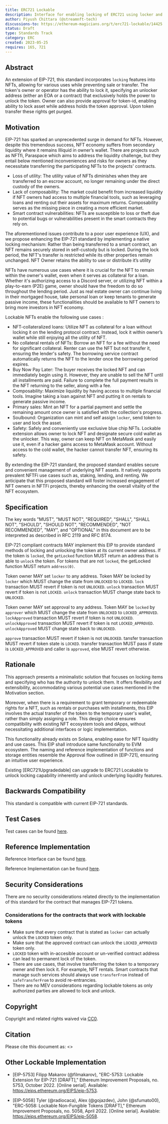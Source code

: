```yaml
---
title: ERC721 Lockable
description: Interface for enabling locking of ERC721 using locker and approver
author: Piyush Chittara (@streamnft-tech)
discussions-to: https://ethereum-magicians.org/t/erc721-lockable/14425
status: Draft
type: Standards Track
category: ERC
created: 2023-05-25
requires: 165, 721
---
```


## Abstract
An extension of EIP-721, this standard incorporates `locking` features into NFTs, allowing for various uses while preventing sale or transfer. The token's owner or operator has the ability to lock it, specifying an unlocker address (either an EOA or a contract) that exclusively holds the power to unlock the token. Owner can also provide approval for token-id, enabling ability to lock asset while address holds the token approval. Upon token transfer these rights get purged.


## Motivation
EIP-721 has sparked an unprecedented surge in demand for NFTs. However, despite this tremendous success, NFT economy suffers from secondary liquidity where it remains Illiquid in owner’s wallet. There are projects such as NFTfi, Paraspace which aims to address the liquidity challenge, but they entail below mentioned inconveniences and risks for owners as they necessitate transferring the participating NFTs to the projects' contracts. 


* Loss of utility: The utility value of NFTs diminishes when they are transferred to an escrow account, no longer remaining under the direct custody of the owners.
* Lack of composability: The market could benefit from increased liquidity if NFT owners had access to multiple financial tools, such as leveraging loans and renting out their assets for maximum returns. Composability serves as the missing piece in creating a more efficient market.
* Smart contract vulnerabilities: NFTs are susceptible to loss or theft due to potential bugs or vulnerabilities present in the smart contracts they rely on.


The aforementioned issues contribute to a poor user experience (UX), and we propose enhancing the EIP-721 standard by implementing a native locking mechanism: 
Rather than being transferred to a smart contract, an NFT remains securely stored in self-custody but is locked. 
During the lock period, the NFT's transfer is restricted while its other properties remain unchanged. 
NFT Owner retains the ability to use or distribute it’s utility


NFTs have numerous use cases where it is crucial for the NFT to remain within the owner's wallet, even when it serves as collateral for a loan. Whether it's authorizing access to a Discord server, or utilizing NFT within a play-to-earn (P2E) game, owner should have the freedom to do so throughout the lending period. Just as real estate owner can continue living in their mortgaged house, take personal loan or keep tenants to generate passive income, these functionalities should be available to NFT owners to bring more investors in NFT economy.


Lockable NFTs enable the following use cases :
* NFT-collateralized loans: Utilize NFT as collateral for a loan without locking it on the lending protocol contract. Instead, lock it within owner’s wallet while still enjoying all the utility of NFT.
* No collateral rentals of NFTs: Borrow an NFT for a fee without the need for significant collateral. Renter can use the NFT but not transfer it, ensuring the lender's safety. The borrowing service contract automatically returns the NFT to the lender once the borrowing period expires.
* Buy Now Pay Later: The buyer receives the locked NFT and can immediately begin using it. However, they are unable to sell the NFT until all installments are paid. Failure to complete the full payment results in the NFT returning to the seller, along with a fee.
* Composability: Maximize liquidity by having access to multiple financial tools. Imagine taking a loan against NFT and putting it on rentals to generate passive income.
* Primary sales: Mint an NFT for a partial payment and settle the remaining amount once owner is satisfied with the collection's progress.
* Soulbound: Organization can mint and self assign `locker`, send token to user and lock the asset.
* Safety: Safely and conveniently use exclusive blue chip NFTs. Lockable extension allows owner to lock NFT and designate secure cold wallet as the unlocker. This way, owner can keep NFT on MetaMask and easily use it, even if a hacker gains access to MetaMask account. Without access to the cold wallet, the hacker cannot transfer NFT, ensuring its safety.

By extending the EIP-721 standard, the proposed standard enables secure and convenient management of underlying NFT assets. It natively supports prevalent NFTFi use cases such as, staking, lending, and renting. We anticipate that this proposed standard will foster increased engagement of NFT owners in NFTFi projects, thereby enhancing the overall vitality of the NFT ecosystem.


## Specification

The key words "MUST", "MUST NOT", "REQUIRED", "SHALL", "SHALL NOT", "SHOULD", "SHOULD NOT", "RECOMMENDED", "NOT RECOMMENDED", "MAY", and "OPTIONAL" in this document are to be interpreted as described in RFC 2119 and RFC 8174.

EIP-721 compliant contracts MAY implement this EIP to provide standard methods of locking and unlocking the token at its current owner address. If the token is `locked`, the `getLocked` function MUST return an address that is able to `unlock` the token. For tokens that are not `locked`, the getLocked function MUST return `address(0)`.

Token owner MAY set `locker` to any address. Token MAY be locked by `locker` which MUST change the state from `UNLOCKED` to `LOCKED`. `lock` transaction MUST revert if token is not `UNLOCKED`. `unlock` transaction MUST revert if token is not `LOCKED`. `unlock` transaction MUST change state back to `UNLOCKED`.

Token owner MAY set approval to any address. Token MAY be `locked` by `approver` which MUST change the state from `UNLOCKED` to `LOCKED_APPROVED`. `lockApproved` transaction MUST revert if token is not `UNLOCKED`. `unlockApproved` transaction MUST revert if token is not `LOCKED_APPROVED`. `unlockApproved` MUST change state back to `UNLOCKED`. 

`approve` transaction MUST revert if token is not `UNLOCKED`. tansfer transaction MUST revert if token state is `LOCKED`. transfer transaction MUST pass if state is `LOCKED_APPROVED` and caller is `approved`, else MUST revert otherwise.

## Rationale

This approach presents a minimalistic solution that focuses on locking items and specifying who has the authority to unlock them. It offers flexibility and extensibility, accommodating various potential use cases mentioned in the Motivation section.

Moreover, when there is a requirement to grant temporary or redeemable rights for a NFT, such as rentals or purchases with installments, this EIP involves the actual transfer of the token to the temporary user's wallet, rather than simply assigning a role. This design choice ensures compatibility with existing NFT ecosystem tools and dApps,  without necessitating additional interfaces or logic implementation.

This functionality already exists on Solana, enabling ease for NFT liquidity and use cases. This EIP shall introduce same functionality to EVM ecosystem. The naming and reference implementation of functions and storage entities resemble the Approval flow outlined in [EIP-721], ensuring an intuitive user experience. 

Existing [ERC721Upgradedable] can upgrade to ERC721 Locakable to unlock locking capability inherently and unlock underlying liquidity features.


## Backwards Compatibility

This standard is compatible with current EIP-721 standards.

## Test Cases

Test cases can be found [here](../assets/eip-ERC721Lockable/test/test.js).

## Reference Implementation

Reference Interface can be found [here](../assets/eip-ERC721Lockable/IERC721Lockable.sol).

Reference Implementation can be found [here](../assets/eip-ERC721Lockable/ERC721Lockable.sol).

## Security Considerations

There are no security considerations related directly to the implementation of this standard for the contract that manages EIP-721 tokens.

### Considerations for the contracts that work with lockable tokens
* Make sure that every contract that is stated as `locker` can actually unlock the `LOCKED` token only.
* Make sure that the approved contract can unlock the `LOCKED_APPROVED` token only.
* `LOCKED` token with in-accesible account or un-verified contract address can lead to permanent lock of the token.
* There are use cases, that involve transferring the token to a temporary owner and then lock it. For example, NFT rentals. Smart contracts that manage such services should always use `transferFrom` instead of `safeTransferFrom` to avoid re-entrancies.
* There are no MEV considerations regarding lockable tokens as only authorized parties are allowed to lock and unlock.

## Copyright

Copyright and related rights waived via [CC0](../LICENSE.md).

## Citation
Please cite this document as: <>


## Other Lockable Implementation
* [EIP-5753] Filipp Makarov (@filmakarov), "ERC-5753: Lockable Extension for EIP-721 [DRAFT]," Ethereum Improvement Proposals, no. 5753, October 2022. [Online serial]. Available: https://eips.ethereum.org/EIPS/eip-5753.

* [EIP-5058] Tyler (@radiocaca), Alex (@gojazdev), John (@sfumato00), "ERC-5058: Lockable Non-Fungible Tokens [DRAFT]," Ethereum Improvement Proposals, no. 5058, April 2022. [Online serial]. Available: https://eips.ethereum.org/EIPS/eip-5058.